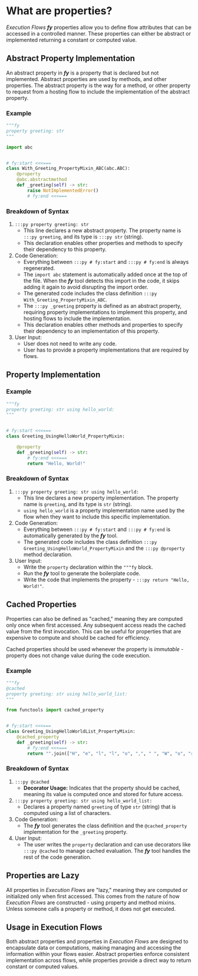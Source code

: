 # What are properties?

_Execution Flows_ ___fy___ properties allow you to define flow attributes that can be accessed in a controlled manner. These properties can either be abstract or implemented returning a constant or computed value.

## Abstract Property Implementation

An abstract property in ___fy___ is a property that is declared but not implemented. Abstract properties are used by methods, and other properties. The abstract property is the way for a method, or other property to request from a hosting flow to include the implementation of the abstract property.

### Example

```py title="Abstract Property" linenums="1"
"""fy
property greeting: str
"""

import abc


# fy:start <<<===
class With_Greeting_PropertyMixin_ABC(abc.ABC):
    @property
    @abc.abstractmethod
    def _greeting(self) -> str:
        raise NotImplementedError()
        # fy:end <<<===
```

### Breakdown of Syntax

1. `:::py property greeting: str`
    - This line declares a new abstract property. The property name is `:::py greeting`, and its type is `:::py str` (string).
    - This declaration enables other properties and methods to specify their dependency to this property.
2. Code Generation:
    - Everything between `:::py # fy:start` and `:::py # fy:end` is always regenerated.
    - The `import abc` statement is automatically added once at the top of the file. When the ___fy___ tool detects this import in the code, it skips adding it again to avoid disrupting the import order.
    - The generated code includes the class definition `:::py With_Greeting_PropertyMixin_ABC`.
    - The `:::py _greeting` property is defined as an abstract property, requiring property implementations to implement this property, and hosting flows to include the implementation.
    - This declaration enables other methods and properties to specify their dependency to an implementation of this property.
3. User Input:
    - User does not need to write any code.
    - User has to provide a property implementations that are required by flows.

## Property Implementation

### Example

```py title="Property" linenums="1"
"""fy
property greeting: str using hello_world:
"""


# fy:start <<<===
class Greeting_UsingHelloWorld_PropertyMixin:

    @property
    def _greeting(self) -> str:
        # fy:end <<<===
        return "Hello, World!"
```

### Breakdown of Syntax

1. `:::py property greeting: str using hello_world:`
    - This line declares a new property implementation. The property name is `greeting`, and its type is `str` (string). 
    - `using hello_world` is a property implementation name used by the flow when they want to include this specific implementation. 
2. Code Generation:
    - Everything between `:::py # fy:start` and `:::py # fy:end` is automatically generated by the ___fy___ tool.
    - The generated code includes the class definition `:::py Greeting_UsingHelloWorld_PropertyMixin` and the `:::py @property` method declaration.
3. User Input:
    - Write the `property` declaration within the `"""fy` block. 
    - Run the ___fy___ tool to generate the boilerplate code.
    - Write the code that implements the property - `:::py return "Hello, World!"`.

## Cached Properties

Properties can also be defined as "cached," meaning they are computed only once when first accessed. Any subsequent access reads the cached value from the first invocation. This can be useful for properties that are expensive to compute and should be cached for efficiency.

Cached properties should be used whenever the property is _immutable_ - property does not change value during the code execution.

### Example

```py title="mixins/property/greeting/using_hello_world_list_fy.py" linenums="1" hl_lines="2 11"
"""fy
@cached
property greeting: str using hello_world_list:
"""

from functools import cached_property


# fy:start <<<===
class Greeting_UsingHelloWorldList_PropertyMixin:
    @cached_property
    def _greeting(self) -> str:
        # fy:end <<<===
        return "".join(["H", "e", "l", "l", "o", ",", " ", "W", "o", "r", "l", "d", "!"])
```

### Breakdown of Syntax
1. `:::py @cached`
    - **Decorator Usage:** Indicates that the property should be cached, meaning its value is computed once and stored for future access.
2. `:::py property greeting: str using hello_world_list:`
    - Declares a property named `greeting` of type `str` (string) that is computed using a list of characters.
3. Code Generation:
    - The ___fy___ tool generates the class definition and the `@cached_property` implementation for the `_greeting` property.
4. User Input:
    - The user writes the `property` declaration and can use decorators like `:::py @cached` to manage cached evaluation. The ___fy___ tool handles the rest of the code generation.

## Properties are Lazy

All properties in _Execution Flows_ are "lazy," meaning they are computed or initialized only when first accessed. This comes from the nature of how _Execution Flows_ are constructed - using property and method mixins. Unless someone calls a property or method, it does not get executed.

## Usage in Execution Flows

Both abstract properties and properties in _Execution Flows_ are designed to encapsulate data or computations, making managing and accessing the information within your flows easier. Abstract properties enforce consistent implementation across flows, while properties provide a direct way to return constant or computed values.


